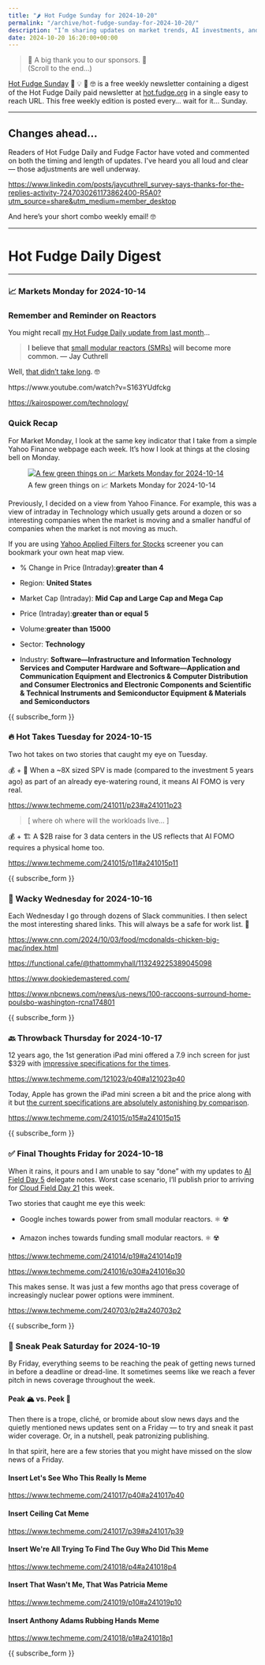 ```yaml
---
title: "🌶️ Hot Fudge Sunday for 2024-10-20"
permalink: "/archive/hot-fudge-sunday-for-2024-10-20/"
description: "I’m sharing updates on market trends, AI investments, and the rise of small modular reactors!"
date: 2024-10-20 16:20:00+00:00
---
```


<blockquote class="pullquote"><p>🙏 A big thank you to our sponsors. 🙏<br>(Scroll to the end…)</p></blockquote><p><a target="_blank" rel="noopener noreferrer nofollow" href="https://hot.fudge.org">Hot Fudge Sunday</a> 🤔 💡 🤯 🤓 is a free weekly newsletter containing a digest of the Hot Fudge Daily paid newsletter at <a target="_blank" rel="noopener noreferrer nofollow" href="https://hot.fudge.org">hot.fudge.org</a> in a single easy to reach URL. This free weekly edition is posted every… wait for it… Sunday.</p><hr><h2>Changes ahead...</h2><p>Readers of Hot Fudge Daily and Fudge Factor have voted and commented on both the timing and length of updates. I've heard you all loud and clear — those adjustments are well underway.</p><p><a target="_blank" rel="noopener noreferrer nofollow" href="https://www.linkedin.com/posts/jaycuthrell_survey-says-thanks-for-the-replies-activity-7247030261173862400-R5A0?utm_source=share&amp;utm_medium=member_desktop">https://www.linkedin.com/posts/jaycuthrell_survey-says-thanks-for-the-replies-activity-7247030261173862400-R5A0?utm_source=share&amp;utm_medium=member_desktop</a></p><p>And here’s your short combo weekly email! 🤓</p><hr><h1>Hot Fudge Daily Digest</h1><hr><h3>📈 Markets Monday for 2024-10-14</h3><h3>Remember and Reminder on Reactors</h3><p>You might recall <a target="_blank" rel="noopener noreferrer nofollow" href="https://hot.fudge.org/archive/hot-fudge-sunday-for-2024-09-22/">my Hot Fudge Daily update from last month</a>…</p><blockquote class="pullquote"><p><span style="color: rgb(34, 34, 34)">I believe that </span><a target="_blank" rel="noopener noreferrer nofollow" href="https://www.iaea.org/newscenter/news/what-are-small-modular-reactors-smrs?utm_source=hot-fudge-daily&amp;utm_medium=email&amp;utm_campaign=hot-fudge-sunday-for-2024-09-22">small modular reactors (SMRs)</a><span style="color: rgb(34, 34, 34)"> will become more common. — Jay Cuthrell</span></p></blockquote><p>Well, <a target="_blank" rel="noopener noreferrer nofollow" href="https://blog.google/outreach-initiatives/sustainability/google-kairos-power-nuclear-energy-agreement/">that didn’t take long</a>. 🤓</p><p>https://www.youtube.com/watch?v=S163YUdfckg</p><p><a target="_blank" rel="noopener noreferrer nofollow" href="https://kairospower.com/technology/">https://kairospower.com/technology/</a></p><h3>Quick Recap</h3><p>For Market Monday, I look at the same key indicator that I take from a simple Yahoo Finance webpage each week. It’s how I look at things at the closing bell on Monday.</p><figure><a href="https://finance.yahoo.com/screener/568c8b06-3f3e-497e-bae7-6dd1defc231c/heatmap" target="_blank" rel="noopener noreferrer"><img src="https://assets.buttondown.email/images/81ad1387-0786-4058-8149-5ec4da11783c.png?w=960&amp;fit=max" alt="A few green things on 📈 Markets Monday for 2024-10-14" draggable="false"></a><figcaption>A few green things on 📈 Markets Monday for 2024-10-14</figcaption></figure><p>Previously, I decided on a view from Yahoo Finance. For example, this was a view of intraday in Technology which usually gets around a dozen or so interesting companies when the market is moving and a smaller handful of companies when the market is not moving as much.</p><p>If you are using <a target="_blank" rel="noopener noreferrer nofollow" href="https://finance.yahoo.com/screener/568c8b06-3f3e-497e-bae7-6dd1defc231c/heatmap">Yahoo Applied Filters for Stocks</a> screener you can bookmark your own heat map view.</p><ul><li><p>% Change in Price (Intraday):<strong>greater than 4</strong></p></li><li><p>Region: <strong>United States</strong></p></li><li><p>Market Cap (Intraday): <strong>Mid Cap and Large Cap and Mega Cap</strong></p></li><li><p>Price (Intraday):<strong>greater than or equal 5</strong></p></li><li><p>Volume:<strong>greater than 15000</strong></p></li><li><p>Sector: <strong>Technology</strong></p></li><li><p>Industry: <strong>Software—Infrastructure and Information Technology Services and Computer Hardware and Software—Application and Communication Equipment and Electronics &amp; Computer Distribution and Consumer Electronics and Electronic Components and Scientific &amp; Technical Instruments and Semiconductor Equipment &amp; Materials and Semiconductors</strong></p></li></ul><p>{{ subscribe_form }}</p><h3>🔥 Hot Takes Tuesday for 2024-10-15</h3><p>Two hot takes on two stories that caught my eye on Tuesday.</p><p>💰 + 🤖 When a ~8X sized SPV is made (compared to the investment 5 years ago) as part of an already eye-watering round, it means AI FOMO is very real.</p><p><a target="_blank" rel="noopener noreferrer nofollow" href="https://www.techmeme.com/241011/p23#a241011p23">https://www.techmeme.com/241011/p23#a241011p23</a></p><blockquote class="pullquote"><p>[ where oh where will the workloads live… ]</p></blockquote><p>💰 + 🏗️ A $2B raise for 3 data centers in the US reflects that AI FOMO requires a physical home too.</p><p><a target="_blank" rel="noopener noreferrer nofollow" href="https://www.techmeme.com/241015/p11#a241015p11">https://www.techmeme.com/241015/p11#a241015p11</a></p><p></p><p>{{ subscribe_form }}</p><h3>🤪 Wacky Wednesday for 2024-10-16</h3><p>Each Wednesday I go through dozens of Slack communities. I then select the most interesting shared links. This will always be a safe for work list. 🙈</p><p><a target="_blank" rel="noopener noreferrer nofollow" href="https://www.cnn.com/2024/10/03/food/mcdonalds-chicken-big-mac/index.html">https://www.cnn.com/2024/10/03/food/mcdonalds-chicken-big-mac/index.html</a></p><p><a target="_blank" rel="noopener noreferrer nofollow" href="https://functional.cafe/@thattommyhall/113249225389045098">https://functional.cafe/@thattommyhall/113249225389045098</a></p><p><a target="_blank" rel="noopener noreferrer nofollow" href="https://www.dookiedemastered.com/">https://www.dookiedemastered.com/</a></p><p><a target="_blank" rel="noopener noreferrer nofollow" href="https://www.nbcnews.com/news/us-news/100-raccoons-surround-home-poulsbo-washington-rcna174801">https://www.nbcnews.com/news/us-news/100-raccoons-surround-home-poulsbo-washington-rcna174801</a></p><p>{{ subscribe_form }}</p><h3>🔙 Throwback Thursday for 2024-10-17</h3><p>12 years ago, the 1st generation iPad mini offered a <span style="color: rgb(32, 33, 34)">7.9 inch screen for just $329 with </span><a target="_blank" rel="noopener noreferrer nofollow" href="https://support.apple.com/en-us/111978"><span style="color: rgb(32, 33, 34)">impressive specifications for the times</span></a><span style="color: rgb(32, 33, 34)">.</span></p><p><a target="_blank" rel="noopener noreferrer nofollow" href="https://www.techmeme.com/121023/p40#a121023p40">https://www.techmeme.com/121023/p40#a121023p40</a></p><p>Today, Apple has grown the iPad mini screen a bit and the price along with it but <a target="_blank" rel="noopener noreferrer nofollow" href="https://www.apple.com/ipad-mini/specs/">the current specifications are absolutely astonishing by comparison</a>.</p><p><a target="_blank" rel="noopener noreferrer nofollow" href="https://www.techmeme.com/241015/p15#a241015p15">https://www.techmeme.com/241015/p15#a241015p15</a></p><p>{{ subscribe_form }}</p><h3>✅ Final Thoughts Friday for 2024-10-18</h3><p>When it rains, it pours and I am unable to say “done” with my updates to <a target="_blank" rel="noopener" href="https://techfieldday.com/event/aifd5/">AI Field Day 5</a> delegate notes. Worst case scenario, I’ll publish prior to arriving for <a target="_blank" rel="noopener noreferrer nofollow" href="https://techfieldday.com/event/cfd21/">Cloud Field Day 21</a> this week.</p><p>Two stories that caught me eye this week:</p><ul><li><p>Google inches towards power from small modular reactors. ⚛️ ☢️</p></li><li><p>Amazon inches towards funding small modular reactors. ⚛️ ☢️</p></li></ul><p><a target="_blank" rel="noopener noreferrer nofollow" href="https://www.techmeme.com/241014/p19#a241014p19">https://www.techmeme.com/241014/p19#a241014p19</a></p><p><a target="_blank" rel="noopener noreferrer nofollow" href="https://www.techmeme.com/241016/p30#a241016p30">https://www.techmeme.com/241016/p30#a241016p30</a></p><p>This makes sense. It was just a few months ago that press coverage of increasingly nuclear power options were imminent.</p><p><a target="_blank" rel="noopener noreferrer nofollow" href="https://www.techmeme.com/240703/p2#a240703p2">https://www.techmeme.com/240703/p2#a240703p2</a></p><p>{{ subscribe_form }}</p><h3>🔮 Sneak Peak Saturday for 2024-10-19</h3><p>By Friday, everything seems to be reaching the peak of getting news turned in before a deadline or dread-line. It sometimes seems like we reach a fever pitch in news coverage throughout the week.</p><h4>Peak 🏔️ vs. Peek 👀</h4><p>Then there is a trope, cliché, or bromide about slow news days and the quietly mentioned news updates sent on a Friday — to try and sneak it past wider coverage. Or, in a nutshell, peak patronizing publishing.</p><p>In that spirit, here are a few stories that you might have missed on the slow news of a Friday.</p><h4>Insert Let's See Who This Really Is Meme</h4><p><a target="_blank" rel="noopener noreferrer nofollow" href="https://www.techmeme.com/241017/p40#a241017p40">https://www.techmeme.com/241017/p40#a241017p40</a></p><h4>Insert Ceiling Cat Meme</h4><p><a target="_blank" rel="noopener noreferrer nofollow" href="https://www.techmeme.com/241017/p39#a241017p39">https://www.techmeme.com/241017/p39#a241017p39</a></p><h4>Insert We're All Trying To Find The Guy Who Did This Meme</h4><p><a target="_blank" rel="noopener noreferrer nofollow" href="https://www.techmeme.com/241018/p4#a241018p4">https://www.techmeme.com/241018/p4#a241018p4</a></p><h4>Insert That Wasn't Me, That Was Patricia Meme</h4><p><a target="_blank" rel="noopener noreferrer nofollow" href="https://www.techmeme.com/241019/p10#a241019p10">https://www.techmeme.com/241019/p10#a241019p10</a></p><h4>Insert Anthony Adams Rubbing Hands Meme</h4><p><a target="_blank" rel="noopener noreferrer nofollow" href="https://www.techmeme.com/241018/p1#a241018p1">https://www.techmeme.com/241018/p1#a241018p1</a></p><p>{{ subscribe_form }}</p>